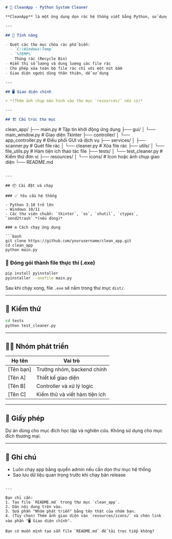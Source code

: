 ```markdown
# 🧹 CleanApp - Python System Cleaner

**CleanApp** là một ứng dụng dọn rác hệ thống viết bằng Python, sử dụng Tkinter làm giao diện người dùng. Ứng dụng hỗ trợ quét và xóa các file tạm, file không cần thiết nhằm giải phóng dung lượng ổ đĩa và cải thiện hiệu suất máy tính.

---

## 🚀 Tính năng

- Quét các thư mục chứa rác phổ biến:
  - `C:\Windows\Temp`
  - `%TEMP%`
  - Thùng rác (Recycle Bin)
- Hiển thị số lượng và dung lượng các file rác
- Cho phép xóa toàn bộ file rác chỉ với một nút bấm
- Giao diện người dùng thân thiện, dễ sử dụng

---

## 🖥️ Giao diện chính

> *(Thêm ảnh chụp màn hình vào thư mục `resources/` nếu có)*

---

## 🏗️ Cấu trúc thư mục

```

clean\_app/
├── main.py                    # Tập tin khởi động ứng dụng
├── gui/
│   └── main\_window\.py         # Giao diện Tkinter
├── controller/
│   └── app\_controller.py      # Điều phối GUI và dịch vụ
├── services/
│   ├── scanner.py             # Quét file rác
│   └── cleaner.py             # Xóa file rác
├── utils/
│   └── file\_utils.py          # Hàm tiện ích thao tác file
├── tests/
│   └── test\_cleaner.py        # Kiểm thử đơn vị
├── resources/
│   └── icons/                 # Icon hoặc ảnh chụp giao diện
└── README.md

````

---

## 📦 Cài đặt và chạy

### ✅ Yêu cầu hệ thống

- Python 3.10 trở lên
- Windows 10/11
- Các thư viện chuẩn: `tkinter`, `os`, `shutil`, `ctypes`, `send2trash` *(nếu dùng)*

### ⚙️ Cách chạy ứng dụng

```bash
git clone https://github.com/yourusername/clean_app.git
cd clean_app
python main.py
````

### 🚚 Đóng gói thành file thực thi (.exe)

```bash
pip install pyinstaller
pyinstaller --onefile main.py
```

Sau khi chạy xong, file `.exe` sẽ nằm trong thư mục `dist/`.

---

## 🧪 Kiểm thử

```bash
cd tests
python test_cleaner.py
```

---

## 👨‍💻 Nhóm phát triển

| Họ tên     | Vai trò                       |
| ---------- | ----------------------------- |
| \[Tên bạn] | Trưởng nhóm, backend chính    |
| \[Tên A]   | Thiết kế giao diện            |
| \[Tên B]   | Controller và xử lý logic     |
| \[Tên C]   | Kiểm thử và viết hàm tiện ích |

---

## 📄 Giấy phép

Dự án dùng cho mục đích học tập và nghiên cứu. Không sử dụng cho mục đích thương mại.

---

## 📌 Ghi chú

* Luôn chạy app bằng quyền admin nếu cần dọn thư mục hệ thống
* Sao lưu dữ liệu quan trọng trước khi chạy bản release

```

---

Bạn chỉ cần:
1. Tạo file `README.md` trong thư mục `clean_app`.
2. Dán nội dung trên vào.
3. Sửa phần "Nhóm phát triển" bằng tên thật của nhóm bạn.
4. (Tùy chọn) Thêm ảnh giao diện vào `resources/icons/` và chèn link vào phần "🖥️ Giao diện chính".

Bạn có muốn mình tạo sẵn file `README.md` để tải trực tiếp không?
```
